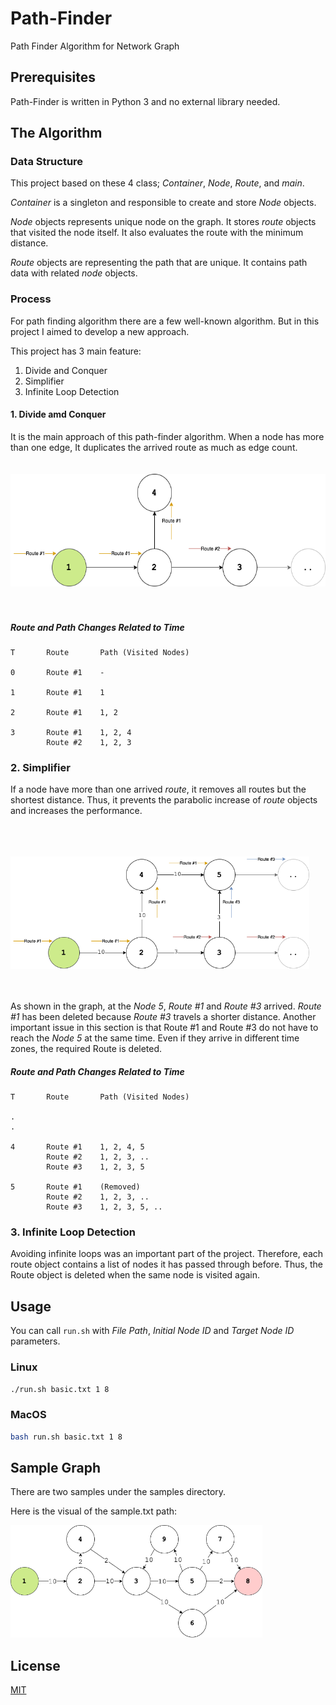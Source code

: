 # Path-Finder
Path Finder Algorithm for Network Graph

## Prerequisites

Path-Finder is written in Python 3 and no external library needed.

## The Algorithm

### Data Structure

This project based on  these 4 class; _Container_, _Node_, _Route_, and _main_.

_Container_ is a singleton and responsible to create and store _Node_ objects.

_Node_ objects represents unique node on the graph. It stores _route_ objects that visited the node itself.
It also evaluates the route with the minimum distance.

_Route_ objects are representing the path that are unique. It contains path data with related _node_ objects.

### Process

For path finding algorithm there are a few well-known algorithm. But in this project I aimed to develop a new approach.

This project has 3 main feature:

1. Divide and Conquer
2. Simplifier
3. Infinite Loop Detection

#### 1. Divide amd Conquer

It is the main approach of this path-finder algorithm. When a node has more than one edge, It duplicates the arrived route as much as edge count.
<br><br><br>
<img src="files/images/divide-and-conquer.png" alt="Route Duplication" height="180">
<br><br><br>

##### Route and Path Changes Related to Time
```
T       Route       Path (Visited Nodes)

0       Route #1    -

1       Route #1    1

2       Route #1    1, 2

3       Route #1    1, 2, 4
        Route #2    1, 2, 3

```

### 2. Simplifier

If a node have more than one arrived _route_, it removes all routes but the shortest distance.
Thus, it prevents the parabolic increase of _route_ objects and increases the performance.

<br><br><br>
<img src="files/images/simplifier.png" alt="Route Duplication" height="180">
<br><br><br>

As shown in the graph, at the _Node 5_, _Route #1_ and _Route #3_ arrived. _Route #1_ has been deleted because _Route #3_ travels a shorter distance.
Another important issue in this section is that Route #1 and Route #3 do not have to reach the _Node 5_ at the same time. Even if they arrive in different time zones, the required Route is deleted.

##### Route and Path Changes Related to Time

```
T       Route       Path (Visited Nodes)

.
.
        
4       Route #1    1, 2, 4, 5
        Route #2    1, 2, 3, ..
        Route #3    1, 2, 3, 5

5       Route #1    (Removed)
        Route #2    1, 2, 3, ..
        Route #3    1, 2, 3, 5, ..
```

### 3. Infinite Loop Detection

Avoiding infinite loops was an important part of the project. Therefore, each route object contains a list of nodes it has passed through before. Thus, the Route object is deleted when the same node is visited again.

## Usage

You can call `run.sh` with _File Path_, _Initial Node ID_ and _Target Node ID_ parameters. 

### Linux

```bash
./run.sh basic.txt 1 8
```

### MacOS

```bash
bash run.sh basic.txt 1 8
```

## Sample Graph

There are two samples under the samples directory.

Here is the visual of the sample.txt path:


<img src="files/images/basic-graph-visual.png" alt="Sample Graph" height="180">


## License
[MIT](https://choosealicense.com/licenses/mit/)
